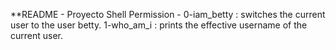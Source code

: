 **README - Proyecto Shell Permission -
0-iam_betty : switches the current user to the user betty.
1-who_am_i : prints the effective username of the current user.
